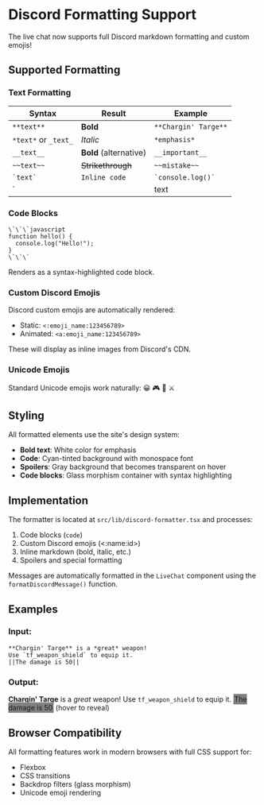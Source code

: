 # Discord Formatting Support

The live chat now supports full Discord markdown formatting and custom emojis!

## Supported Formatting

### Text Formatting

| Syntax | Result | Example |
|--------|--------|---------|
| `**text**` | **Bold** | `**Chargin' Targe**` |
| `*text*` or `_text_` | *Italic* | `*emphasis*` |
| `__text__` | **Bold** (alternative) | `__important__` |
| `~~text~~` | ~~Strikethrough~~ | `~~mistake~~` |
| `` `text` `` | `Inline code` | `` `console.log()` `` |
| `||text||` | Spoiler (hover to reveal) | `||secret||` |

### Code Blocks

```
\`\`\`javascript
function hello() {
  console.log("Hello!");
}
\`\`\`
```

Renders as a syntax-highlighted code block.

### Custom Discord Emojis

Discord custom emojis are automatically rendered:
- Static: `<:emoji_name:123456789>`
- Animated: `<a:emoji_name:123456789>`

These will display as inline images from Discord's CDN.

### Unicode Emojis

Standard Unicode emojis work naturally: 😀 🎮 💬 ⚔️

## Styling

All formatted elements use the site's design system:
- **Bold text**: White color for emphasis
- **Code**: Cyan-tinted background with monospace font
- **Spoilers**: Gray background that becomes transparent on hover
- **Code blocks**: Glass morphism container with syntax highlighting

## Implementation

The formatter is located at `src/lib/discord-formatter.tsx` and processes:
1. Code blocks (```code```)
2. Custom Discord emojis (<:name:id>)
3. Inline markdown (bold, italic, etc.)
4. Spoilers and special formatting

Messages are automatically formatted in the `LiveChat` component using the `formatDiscordMessage()` function.

## Examples

### Input:
```
**Chargin' Targe** is a *great* weapon!
Use `tf_weapon_shield` to equip it.
||The damage is 50||
```

### Output:
**Chargin' Targe** is a *great* weapon!
Use `tf_weapon_shield` to equip it.
<span style="background: gray; padding: 2px;">The damage is 50</span> (hover to reveal)

## Browser Compatibility

All formatting features work in modern browsers with full CSS support for:
- Flexbox
- CSS transitions
- Backdrop filters (glass morphism)
- Unicode emoji rendering
